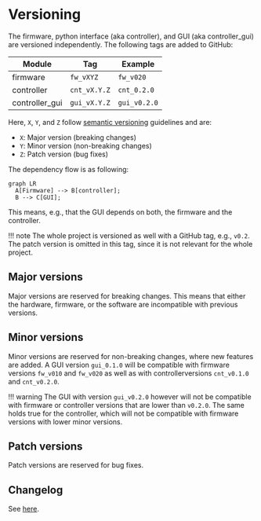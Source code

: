 # Versioning



The firmware,
python interface (aka controller),
and GUI (aka controller_gui)
are versioned independently.
The following tags are added
to GitHub:

| Module          | Tag          | Example      |
|-----------------|--------------|--------------|
| firmware        | `fw_vXYZ`    | `fw_v020`    |
| controller      | `cnt_vX.Y.Z` | `cnt_0.2.0`  |
| controller_gui  | `gui_vX.Y.Z` | `gui_v0.2.0` |

Here, `X`, `Y`, and `Z`
follow
[semantic versioning](https://semver.org/)
guidelines and are:

- `X`: Major version (breaking changes)
- `Y`: Minor version (non-breaking changes)
- `Z`: Patch version (bug fixes)

The dependency flow is as following:

``` mermaid
graph LR
  A[Firmware] --> B[controller];
  B --> C[GUI];
```

This means, e.g.,
that the GUI depends on both,
the firmware and the controller.

!!! note
    The whole project is versioned as well with a GitHub tag,
    e.g., `v0.2`.
    The patch version is omitted in this tag,
    since it is not relevant for the whole project.

## Major versions

Major versions are reserved for breaking changes.
This means that either the hardware,
firmware,
or the software are incompatible with previous versions.

## Minor versions

Minor versions are reserved for non-breaking changes,
where new features are added.
A GUI version `gui_0.1.0` will be compatible
with firmware versions `fw_v010` and `fw_v020`
as well as with controllerversions
`cnt_v0.1.0` and `cnt_v0.2.0`.

!!! warning
    The GUI with version `gui_v0.2.0` however
    will not be compatible with
    firmware or controller versions that are lower than `v0.2.0`.
    The same holds true for the controller,
    which will not be compatible with firmware versions
    with lower minor versions.

## Patch versions

Patch versions are reserved for bug fixes.

## Changelog

See [here](changelog.md).
